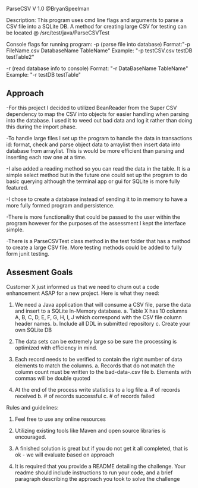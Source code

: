  ParseCSV
 V 1.0
 @BryanSpeelman

 Description: This program uses cmd line flags and arguments to parse a CSV file into a SQLite DB.
 A method for creating large CSV for testing can be located @ /src/test/java/ParseCSVTest

 Console flags for running program:
   -p (parse file into database)
   Format:"-p FileName.csv DatabaseName TableName"
   Example: "-p testCSV.csv testDB testTable2"

   -r (read database info to console)
   Format: "-r DataBaseName TableName"
   Example: "-r testDB testTable"

Approach
--------------
-For this project I decided to utilized BeanReader from the Super CSV dependency to map the CSV 
into objects for easier handling when parsing into the database. I used it to 
weed out bad data and log it rather than doing this during the import phase. 

-To handle large files I set up the program to handle the data in transactions id: format, 
check and parse object data to arraylist then insert data into database from arraylist. 
This is would be more efficient than parsing and inserting each row one at a time.

-I also added a reading method so you can read the data in the table. It is a simple select method but in the future 
one could set up the program to do basic querying although the terminal app or gui for SQLite is more fully featured.

-I chose to create a database instead of sending it to in memory to have a more fully formed program and persistence.

-There is more functionality that could be passed to the user within the program 
however for the purposes of the assessment I kept the interface simple.

-There is a ParseCSVTest class method in the test folder that has a method to create a large CSV file. 
More testing methods could be added to fully form junit testing.
  
Assesment Goals
--------------
Customer X just informed us that we need to churn out a code enhancement ASAP for a new project.  Here is what they need:

1. We need a Java application that will consume a CSV file, parse the data and insert to a SQLite In-Memory database.
  a. Table X has 10 columns A, B, C, D, E, F, G, H, I, J which correspond with the CSV file column header names.
  b. Include all DDL in submitted repository
  c. Create your own SQLite DB

2. The data sets can be extremely large so be sure the processing is optimized with efficiency in mind.

3. Each record needs to be verified to contain the right number of data elements to match the columns.
  a. Records that do not match the column count must be written to the bad-data-<timestamp>.csv file
  b. Elements with commas will be double quoted

4. At the end of the process write statistics to a log file
  a. # of records received
  b. # of records successful
  c. # of records failed


Rules and guidelines:

1) Feel free to use any online resources
2) Utilizing existing tools like Maven and open source libraries is encouraged.
3) A finished solution is great but if you do not get it all completed, 
that is ok - we will evaluate based on approach

4) It is required that you provide a README detailing the challenge. 
Your readme should include instructions to run your code, 
and a brief paragraph describing the approach you took to solve the challenge
